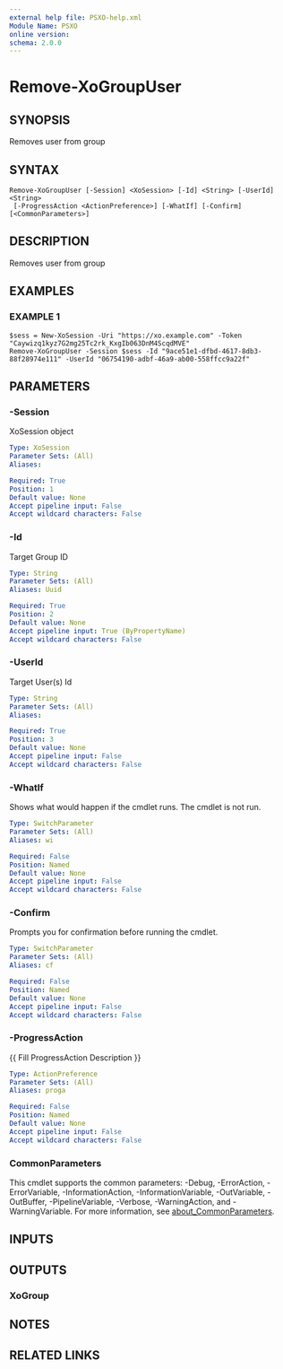 ```yaml
---
external help file: PSXO-help.xml
Module Name: PSXO
online version:
schema: 2.0.0
---
```


# Remove-XoGroupUser

## SYNOPSIS
Removes user from group

## SYNTAX

```
Remove-XoGroupUser [-Session] <XoSession> [-Id] <String> [-UserId] <String>
 [-ProgressAction <ActionPreference>] [-WhatIf] [-Confirm] [<CommonParameters>]
```

## DESCRIPTION
Removes user from group

## EXAMPLES

### EXAMPLE 1
```
$sess = New-XoSession -Uri "https://xo.example.com" -Token "Caywizq1kyz7G2mg25Tc2rk_KxgIb063DnM4ScqdMVE"
Remove-XoGroupUser -Session $sess -Id "9ace51e1-dfbd-4617-8db3-88f28974e111" -UserId "06754190-adbf-46a9-ab00-558ffcc9a22f"
```

## PARAMETERS

### -Session
XoSession object

```yaml
Type: XoSession
Parameter Sets: (All)
Aliases:

Required: True
Position: 1
Default value: None
Accept pipeline input: False
Accept wildcard characters: False
```

### -Id
Target Group ID

```yaml
Type: String
Parameter Sets: (All)
Aliases: Uuid

Required: True
Position: 2
Default value: None
Accept pipeline input: True (ByPropertyName)
Accept wildcard characters: False
```

### -UserId
Target User(s) Id

```yaml
Type: String
Parameter Sets: (All)
Aliases:

Required: True
Position: 3
Default value: None
Accept pipeline input: False
Accept wildcard characters: False
```

### -WhatIf
Shows what would happen if the cmdlet runs.
The cmdlet is not run.

```yaml
Type: SwitchParameter
Parameter Sets: (All)
Aliases: wi

Required: False
Position: Named
Default value: None
Accept pipeline input: False
Accept wildcard characters: False
```

### -Confirm
Prompts you for confirmation before running the cmdlet.

```yaml
Type: SwitchParameter
Parameter Sets: (All)
Aliases: cf

Required: False
Position: Named
Default value: None
Accept pipeline input: False
Accept wildcard characters: False
```

### -ProgressAction
{{ Fill ProgressAction Description }}

```yaml
Type: ActionPreference
Parameter Sets: (All)
Aliases: proga

Required: False
Position: Named
Default value: None
Accept pipeline input: False
Accept wildcard characters: False
```

### CommonParameters
This cmdlet supports the common parameters: -Debug, -ErrorAction, -ErrorVariable, -InformationAction, -InformationVariable, -OutVariable, -OutBuffer, -PipelineVariable, -Verbose, -WarningAction, and -WarningVariable. For more information, see [about_CommonParameters](http://go.microsoft.com/fwlink/?LinkID=113216).

## INPUTS

## OUTPUTS

### XoGroup
## NOTES

## RELATED LINKS

